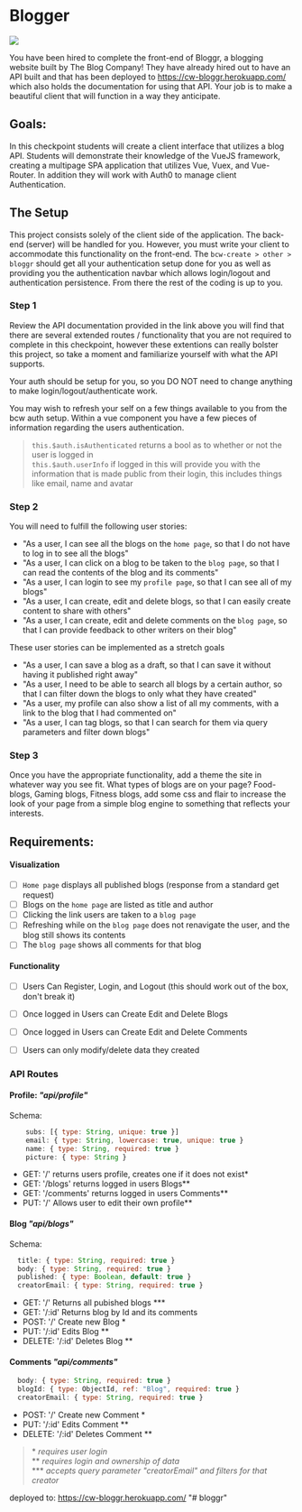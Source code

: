# Blogger

![](https://images.unsplash.com/photo-1499750310107-5fef28a66643?ixlib=rb-1.2.1&ixid=eyJhcHBfaWQiOjEyMDd9&auto=format&fit=crop&w=1950&q=80)

You have been hired to complete the front-end of Bloggr, a blogging website built by The Blog Company! They have already hired out to have an API built and that has been deployed to https://cw-bloggr.herokuapp.com/ which also holds the documentation for using that API. Your job is to make a beautiful client that will function in a way they anticipate.

## Goals:

In this checkpoint students will create a client interface that utilizes a blog API. Students will demonstrate their knowledge of the VueJS framework, creating a multipage SPA application that utilizes Vue, Vuex, and Vue-Router. In addition they will work with Auth0 to manage client Authentication.

## The Setup

This project consists solely of the client side of the application. The back-end (server) will be handled for you. However, you must write your client to accommodate this functionality on the front-end. The `bcw-create > other > bloggr` should get all your authentication setup done for you as well as providing you the authentication navbar which allows login/logout and authentication persistence. From there the rest of the coding is up to you.

### Step 1

Review the API documentation provided in the link above you will find that there are several extended routes / functionality that you are not required to complete in this checkpoint, however these extentions can really bolster this project, so take a moment and familiarize yourself with what the API supports.

Your auth should be setup for you, so you DO NOT need to change anything to make login/logout/authenticate work.

You may wish to refresh your self on a few things available to you from the bcw auth setup. Within a vue component you have a few pieces of information regarding the users authentication.

> `this.$auth.isAuthenticated` returns a bool as to whether or not the user is logged in \
> `this.$auth.userInfo` if logged in this will provide you with the information that is made public from their login, this includes things like email, name and avatar

### Step 2

You will need to fulfill the following user stories:

- "As a user, I can see all the blogs on the `home page`, so that I do not have to log in to see all the blogs"
- "As a user, I can click on a blog to be taken to the `blog page`, so that I can read the contents of the blog and its comments"
- "As a user, I can login to see my `profile page`, so that I can see all of my blogs"
- "As a user, I can create, edit and delete blogs, so that I can easily create content to share with others"
- "As a user, I can create, edit and delete comments on the `blog page`, so that I can provide feedback to other writers on their blog"

These user stories can be implemented as a stretch goals

- "As a user, I can save a blog as a draft, so that I can save it without having it published right away"
- "As a user, I need to be able to search all blogs by a certain author, so that I can filter down the blogs to only what they have created"
- "As a user, my profile can also show a list of all my comments, with a link to the blog that I had commented on"
- "As a user, I can tag blogs, so that I can search for them via query parameters and filter down blogs"

### Step 3

Once you have the appropriate functionality, add a theme the site in whatever way you see fit. What types of blogs are on your page? Food-blogs, Gaming blogs, Fitness blogs, add some css and flair to increase the look of your page from a simple blog engine to something that reflects your interests.

## Requirements:

#### Visualization

- [ ] `Home page` displays all published blogs (response from a standard get request)
- [ ] Blogs on the `home page` are listed as title and author
- [ ] Clicking the link users are taken to a `blog page`
- [ ] Refreshing while on the `blog page` does not renavigate the user, and the blog still shows its contents
- [ ] The `blog page` shows all comments for that blog

#### Functionality

- [ ] Users Can Register, Login, and Logout (this should work out of the box, don't break it)
- [ ] Once logged in Users can Create Edit and Delete Blogs
- [ ] Once logged in Users can Create Edit and Delete Comments
- [ ] Users can only modify/delete data they created


### API Routes

#### Profile: _"api/profile"_

Schema:

```javascript
    subs: [{ type: String, unique: true }]
    email: { type: String, lowercase: true, unique: true }
    name: { type: String, required: true }
    picture: { type: String }
```

- GET: '/' returns users profile, creates one if it does not exist\*
- GET: '/blogs' returns logged in users Blogs\*\*
- GET: '/comments' returns logged in users Comments\*\*
- PUT: '/' Allows user to edit their own profile\*\*

#### Blog _"api/blogs"_

Schema:

```javascript
  title: { type: String, required: true }
  body: { type: String, required: true }
  published: { type: Boolean, default: true }
  creatorEmail: { type: String, required: true }
```

- GET: '/' Returns all pubished blogs \*\*\*
- GET: '/:id' Returns blog by Id and its comments
- POST: '/' Create new Blog \*
- PUT: '/:id' Edits Blog \*\*
- DELETE: '/:id' Deletes Blog \*\*

#### Comments _"api/comments"_

```javascript
  body: { type: String, required: true }
  blogId: { type: ObjectId, ref: "Blog", required: true }
  creatorEmail: { type: String, required: true }
```

- POST: '/' Create new Comment \*
- PUT: '/:id' Edits Comment \*\*
- DELETE: '/:id' Deletes Comment \*\*

> \* _requires user login_ \
> \*\* _requires login and ownership of data_ \
> \*\*\* _accepts query parameter "creatorEmail" and filters for that creator_

deployed to: https://cw-bloggr.herokuapp.com/
"# bloggr" 
